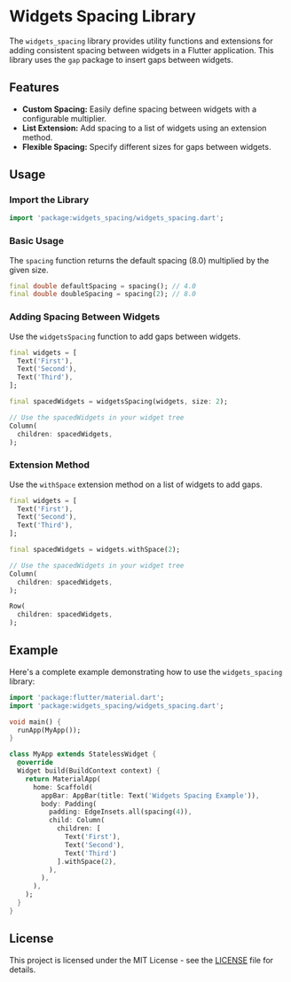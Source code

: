 # Widgets Spacing Library

The `widgets_spacing` library provides utility functions and extensions for adding consistent spacing between widgets in a Flutter application. This library uses the `gap` package to insert gaps between widgets.

## Features

- **Custom Spacing:** Easily define spacing between widgets with a configurable multiplier.
- **List Extension:** Add spacing to a list of widgets using an extension method.
- **Flexible Spacing:** Specify different sizes for gaps between widgets.

## Usage

### Import the Library

```dart
import 'package:widgets_spacing/widgets_spacing.dart';
```

### Basic Usage

The `spacing` function returns the default spacing (8.0) multiplied by the given size.

```dart
final double defaultSpacing = spacing(); // 4.0
final double doubleSpacing = spacing(2); // 8.0
```

### Adding Spacing Between Widgets

Use the `widgetsSpacing` function to add gaps between widgets.

```dart
final widgets = [
  Text('First'),
  Text('Second'),
  Text('Third'),
];

final spacedWidgets = widgetsSpacing(widgets, size: 2);

// Use the spacedWidgets in your widget tree
Column(
  children: spacedWidgets,
);
```

### Extension Method

Use the `withSpace` extension method on a list of widgets to add gaps.

```dart
final widgets = [
  Text('First'),
  Text('Second'),
  Text('Third'),
];

final spacedWidgets = widgets.withSpace(2);

// Use the spacedWidgets in your widget tree
Column(
  children: spacedWidgets,
);

Row(
  children: spacedWidgets,
);
```

## Example

Here's a complete example demonstrating how to use the `widgets_spacing` library:

```dart
import 'package:flutter/material.dart';
import 'package:widgets_spacing/widgets_spacing.dart';

void main() {
  runApp(MyApp());
}

class MyApp extends StatelessWidget {
  @override
  Widget build(BuildContext context) {
    return MaterialApp(
      home: Scaffold(
        appBar: AppBar(title: Text('Widgets Spacing Example')),
        body: Padding(
          padding: EdgeInsets.all(spacing(4)),
          child: Column(
            children: [
              Text('First'),
              Text('Second'),
              Text('Third')
            ].withSpace(2),
          ),
        ),
      ),
    );
  }
}
```

## License

This project is licensed under the MIT License - see the [LICENSE](LICENSE) file for details.

